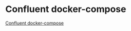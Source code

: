 # Confluent docker-compose
[Confluent docker-compose](https://github.com/confluentinc/cp-all-in-one)